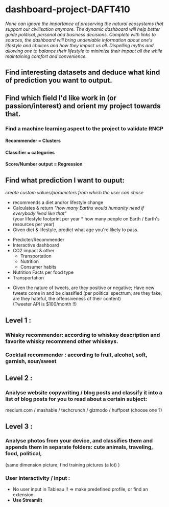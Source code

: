 # dashboard-project-DAFT410

*None can ignore the importance of preserving the natural ecosystems that support our civilisation anymore. The dynamic dashboard will help better guide political, personal and business decisions. Complete with links to sources,  the dashboard will bring undeniable information about one's lifestyle and choices and how they impact us all. Dispelling myths and allowing one to balance their lifestyle to minimize their impact all the while maintaining comfort and convenience.*  

## Find interesting datasets and deduce what kind of prediction you want to output.  

## Find which field I'd like work in (or passion/interest) and orient my project towards that.

### Find a machine learning aspect to the project to validate RNCP  
#### Recommender = Clusters
#### Classifier = categories
#### Score/Number output = Regression


## Find what prediction I want to ouput:  
*create custom values/parameters from which the user can chose*  
* recommends a diet and/or lifestyle change
* Calculates & return *"how many Earths would humanity need if everybody lived like that"*  
(your lifestyle footprint per year * how many people on Earth / Earth's resources per year)
* Given diet & lifestyle, predict what age you're likely to pass.  
- Predicter/Recommender
- Interactive dashboard
- CO2 impact & other
  - Transportation
  - Nutrition
  - Consumer habits
- Nutrition Facts per food type
- Transportation

* Given the nature of tweets, are they positive or negative; Have new tweets come in and be classified (per political spectrum, are they fake, are they hateful, the offensiveness of their content)  
(Tweeter API is $100/month !!)

## Level 1 :
### Whisky recommender: according to whiskey description and favorite whisky recommend other whiskeys.  

### Cocktail recommender : according to fruit, alcohol, soft, garnish, sour/sweet

## Level 2 :
### Analyse website copywriting / blog posts and classify it into a list of blog posts for you to read about a certain subject:  
medium.com / mashable / techcrunch / gizmodo / huffpost (choose one ?)

## Level 3 :
### Analyse photos from your device, and classifies them and appends them in separate folders: cute animals, traveling, food, political, 
(same dimension picture, find training pictures (a lot) )



### User interactivity / input :
* No user input in Tableau !! => make predefined profile, or find an extension.
* **Use Streamlit**



